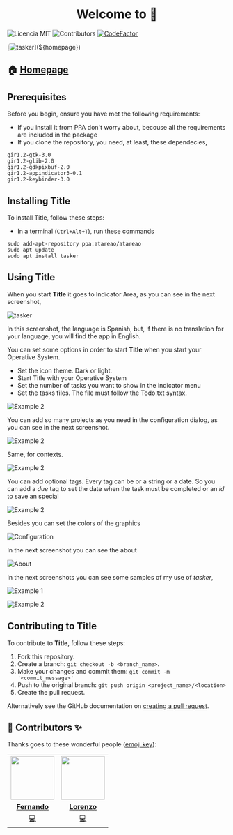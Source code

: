 <!-- start project-info -->
<!--
project_title: Tasker
github_project: https://github.com/atareao/tasker
license: MIT
icon: icon
homepage: https://www.atareao.es
license-badge: true
contributors-badge: true
codefactor-badge: true
-->
<!-- end project-info -->

<h1 align="center">Welcome to <span id="project_title"></span> 👋</h1>

<!-- start badges -->
![Licencia MIT](https://img.shields.io/badge/Licencia-MIT-green)
![Contributors](https://img.shields.io/github/contributors-anon/atareao/tasker)
[![CodeFactor](https://www.codefactor.io/repository/github/atareao/tasker/badge/master)](https://www.codefactor.io/repository/github/atareao/tasker/overview/master)
<!-- end badges -->

<!-- start description -->
<!-- end description -->

[![tasker](${icon})](${homepage})

## 🏠 [Homepage](${homepage})

<!-- start prerequisites -->
## Prerequisites

Before you begin, ensure you have met the following requirements:

* If you install it from PPA don't worry about, becouse all the requirements are included in the package
* If you clone the repository, you need, at least, these dependecies,

```
gir1.2-gtk-3.0
gir1.2-glib-2.0
gir1.2-gdkpixbuf-2.0
gir1.2-appindicator3-0.1
gir1.2-keybinder-3.0
```
<!-- end prerequisites -->

<!-- start installing -->
## Installing <span id="project_title">Title</span>

To install <span id="project_title">Title</span>, follow these steps:

* In a terminal (`Ctrl+Alt+T`), run these commands

```
sudo add-apt-repository ppa:atareao/atareao
sudo apt update
sudo apt install tasker
```
<!-- end installing -->
<!-- start using -->
## Using <span id="project_title">Title</span>

When you start <strong><span id="project_title">Title</span></strong> it goes to Indicator Area, as you can see in the next screenshot,

![tasker](./screenshots/screenshot_01.png)

In this screenshot, the language is Spanish, but, if there is no translation for your language, you will find the app in English.

You can set some options in order to start  <strong><span id="project_title">Title</span></strong> when you start your Operative System.

* Set the icon theme. Dark or light.
* Start <span id="project_title">Title</span> with your Operative System
* Set the number of tasks you want to show in the indicator menu
* Set the tasks files. The file must follow the Todo.txt syntax.

![Example 2](./screenshots/screenshot_06.png)

You can add so many projects as you need in the configuration dialog, as you can see in the next screenshot.

![Example 2](./screenshots/screenshot_07.png)

Same, for contexts.

![Example 2](./screenshots/screenshot_08.png)

You can add optional tags. Every tag can be or a string or a date. So you can add a *due* tag to set the date when the task must be completed or an *id* to save an special


![Example 2](./screenshots/screenshot_09.png)

Besides you can set the colors of the graphics

![Configuration](./screenshots/screenshot_02.png)

In the next screenshot you can see the about

![About](./screenshots/screenshot_03.png)

In the next screenshots you can see some samples of my use of *tasker*,

![Example 1](./screenshots/screenshot_04.png)

![Example 2](./screenshots/screenshot_05.png)
<!-- end using -->
<!-- start contributing -->
## Contributing to <span id="project_title">Title</span>

To contribute to **<span id="project_title">Title</span>**, follow these steps:

1. Fork this repository.
2. Create a branch: `git checkout -b <branch_name>`.
3. Make your changes and commit them: `git commit -m '<commit_message>'`
4. Push to the original branch: `git push origin <project_name>/<location>`
5. Create the pull request.

Alternatively see the GitHub documentation on [creating a pull request](https://help.github.com/en/github/collaborating-with-issues-and-pull-requests/creating-a-pull-request).
<!-- end contributing -->
<!-- start contributors -->
## 👤 Contributors ✨

Thanks goes to these wonderful people ([emoji key](https://allcontributors.org/docs/en/emoji-key)):
<!-- end contributors -->
<!-- start table-contributors -->
<table id="contributors">
    <tr id="info_avatar">
        <td id="flachica" align="center">
            <a href="https://github.com/flachica">
                <img src="https://avatars3.githubusercontent.com/u/747459?v=4" width="100px;" alt=""/>
            </a>
        </td>
        <td id="atareao" align="center">
            <a href="https://github.com/atareao">
                <img src="https://avatars3.githubusercontent.com/u/298055?v=4" width="100px;" alt=""/>
            </a>
        </td>
    </tr>
    <tr id="info_name">
        <td id="flachica" align="center">
            <a href="https://github.com/flachica">
                <strong>Fernando</strong>
            </a>
        </td>
        <td id="atareao" align="center">
            <a href="https://github.com/atareao">
                <strong>Lorenzo</strong>
            </a>
        </td>
    </tr>
    <tr id="info_commit">
        <td id="flachica" align="center">
            <a href="https://github.com/atareao/tasker/commits?author=flachica" title="Code"><span id="role" class="code">💻</a>
        </td>
        <td id="atareao" align="center">
            <a href="https://github.com/atareao/tasker/commits?author=atareao" title="Code"><span id="role" class="code">💻</span></a>
        </td>
    </tr>
</table>
<table id="test">
</table>
<!-- end table-contributors -->

